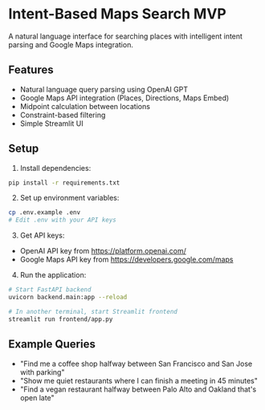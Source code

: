 # Intent-Based Maps Search MVP

A natural language interface for searching places with intelligent intent parsing and Google Maps integration.

## Features

- Natural language query parsing using OpenAI GPT
- Google Maps API integration (Places, Directions, Maps Embed)
- Midpoint calculation between locations
- Constraint-based filtering
- Simple Streamlit UI

## Setup

1. Install dependencies:
```bash
pip install -r requirements.txt
```

2. Set up environment variables:
```bash
cp .env.example .env
# Edit .env with your API keys
```

3. Get API keys:
- OpenAI API key from https://platform.openai.com/
- Google Maps API key from https://developers.google.com/maps

4. Run the application:
```bash
# Start FastAPI backend
uvicorn backend.main:app --reload

# In another terminal, start Streamlit frontend
streamlit run frontend/app.py
```

## Example Queries

- "Find me a coffee shop halfway between San Francisco and San Jose with parking"
- "Show me quiet restaurants where I can finish a meeting in 45 minutes"
- "Find a vegan restaurant halfway between Palo Alto and Oakland that's open late"
